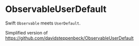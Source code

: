 # ObservableUserDefault

Swift `Observable` meets `UserDefault`.

Simplified version of https://github.com/davidsteppenbeck/ObservableUserDefault